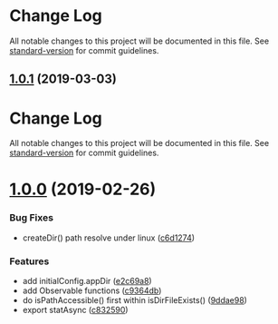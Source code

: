 # Change Log

All notable changes to this project will be documented in this file. See [standard-version](https://github.com/conventional-changelog/standard-version) for commit guidelines.

## [1.0.1](https://github.com/waitingsong/node-bankcard-reader/compare/v1.0.0...v1.0.1) (2019-03-03)



# Change Log

All notable changes to this project will be documented in this file. See [standard-version](https://github.com/conventional-changelog/standard-version) for commit guidelines.

# [1.0.0](https://github.com/waitingsong/node-bankcard-reader/compare/v0.4.4...v1.0.0) (2019-02-26)


### Bug Fixes

* createDir() path resolve under linux ([c6d1274](https://github.com/waitingsong/node-bankcard-reader/commit/c6d1274))


### Features

* add initialConfig.appDir ([e2c69a8](https://github.com/waitingsong/node-bankcard-reader/commit/e2c69a8))
* add Observable functions ([c9364db](https://github.com/waitingsong/node-bankcard-reader/commit/c9364db))
* do isPathAccessible() first within isDirFileExists() ([9ddae98](https://github.com/waitingsong/node-bankcard-reader/commit/9ddae98))
* export statAsync ([c832590](https://github.com/waitingsong/node-bankcard-reader/commit/c832590))

